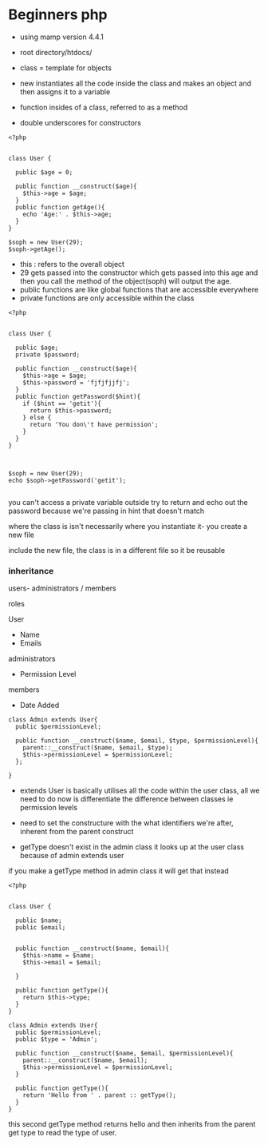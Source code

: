 # Beginners php

- using mamp version 4.4.1
- root directory/htdocs/

- class = template for objects
- new instantiates all the code inside the class and makes an object and then assigns it to a variable
- function insides of a class, referred to as a method
- double underscores for constructors

```
<?php


class User {

  public $age = 0;

  public function __construct($age){
    $this->age = $age;
  }
  public function getAge(){
    echo 'Age:' . $this->age;
  }
}

$soph = new User(29);
$soph->getAge();
```
- this : refers to the overall object
- 29 gets passed into the constructor which gets passed into this age and then you call the method of the object(soph) will output the age.
- public functions are like global functions that are accessible everywhere
- private functions are only accessible within the class


```
<?php


class User {

  public $age;
  private $password;

  public function __construct($age){
    $this->age = $age;
    $this->password = 'fjfjfjjfj';
  }
  public function getPassword($hint){
    if ($hint == 'getit'){
      return $this->password;
    } else {
      return 'You don\'t have permission';
    }
  }
}



$soph = new User(29);
echo $soph->getPassword('getit');


```
you can't access a private variable outside
try to return and echo out the password because we're passing in hint that doesn't match

where the class is isn't necessarily where you instantiate it- you create a new file

include the new file, the class is in a different file so it be reusable



### inheritance
users- administrators / members

roles

User
- Name
- Emails


administrators
- Permission Level

members
- Date Added


```
class Admin extends User{
  public $permissionLevel;

  public function __construct($name, $email, $type, $permissionLevel){
    parent::__construct($name, $email, $type);
    $this->permissionLevel = $permissionLevel;
  };

}
```

- extends User is basically utilises all the code within the user class, all we need to do now is differentiate the difference between classes ie permission levels

- need to set the constructure with the what identifiers we're after, inherent from the parent construct

- getType doesn't exist in the admin class it looks up at the user class because of admin extends user

if you make a getType method in admin class it will get that instead


```
<?php


class User {

  public $name;
  public $email;


  public function __construct($name, $email){
    $this->name = $name;
    $this->email = $email;

  }

  public function getType(){
    return $this->type;
  }
}

class Admin extends User{
  public $permissionLevel;
  public $type = 'Admin';

  public function __construct($name, $email, $permissionLevel){
    parent::__construct($name, $email);
    $this->permissionLevel = $permissionLevel;
  }

  public function getType(){
    return 'Hello from ' . parent :: getType();
  }
}

```

this second getType method returns hello and then inherits from the parent get type to read the type of user. 
